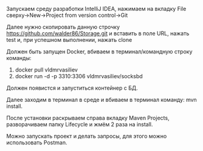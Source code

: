 Запускаем среду разработки IntelliJ IDEA, нажимаем на вкладку File сверху->New->Project from version control->Git

Далее нужно скопировать данную строчку https://github.com/walder86/Storage.git и вставить в поле URL, нажать test и, при успешном выполнении, нажать clone

Должен быть запущен Docker, вбиваем в терминал/командную строку команды:
1) docker pull vldmrvasiliev
2) docker run -d -p 3310:3306 vldmrvasiliev/socksbd

Должен появистся и запуститься контейнер с БД.

Далее заходим в терминал в среде и вбиваем в терминал команду: mvn install.

После установки раскрываем справа вкладку Maven Projects, разворачиваем папку Lifecycle и жмём 2 раза на install.

Можно запускать проект и делать запросы, для этого можно использовать Postman.